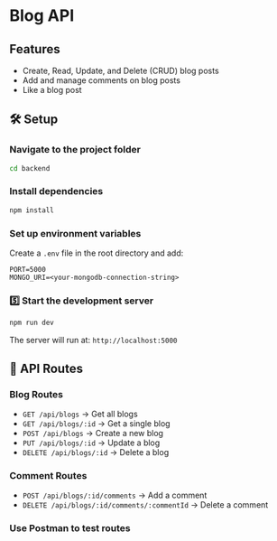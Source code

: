 # Blog API

##  Features

-  Create, Read, Update, and Delete (CRUD) blog posts
-  Add and manage comments on blog posts
-  Like a blog post


## 🛠 Setup

###  Navigate to the project folder
```bash
cd backend
```

###  Install dependencies
```bash
npm install
```

###  Set up environment variables
Create a `.env` file in the root directory and add:
```
PORT=5000
MONGO_URI=<your-mongodb-connection-string>
```

### 5️⃣ Start the development server
```bash
npm run dev
```
The server will run at: `http://localhost:5000`

## 📌 API Routes

### Blog Routes
- `GET /api/blogs` → Get all blogs
- `GET /api/blogs/:id` → Get a single blog
- `POST /api/blogs` → Create a new blog
- `PUT /api/blogs/:id` → Update a blog
- `DELETE /api/blogs/:id` → Delete a blog

### Comment Routes
- `POST /api/blogs/:id/comments` → Add a comment
- `DELETE /api/blogs/:id/comments/:commentId` → Delete a comment

### Use Postman to test routes
